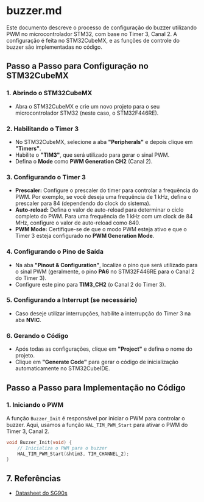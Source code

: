 # buzzer.md

Este documento descreve o processo de configuração do buzzer utilizando PWM no microcontrolador STM32, com base no Timer 3, Canal 2. A configuração é feita no STM32CubeMX, e as funções de controle do buzzer são implementadas no código.

## Passo a Passo para Configuração no STM32CubeMX

### 1. Abrindo o STM32CubeMX

- Abra o STM32CubeMX e crie um novo projeto para o seu microcontrolador STM32 (neste caso, o STM32F446RE).
  
### 2. Habilitando o Timer 3

- No STM32CubeMX, selecione a aba **"Peripherals"** e depois clique em **"Timers"**.
- Habilite o **"TIM3"**, que será utilizado para gerar o sinal PWM.
- Defina o **Mode** como **PWM Generation CH2** (Canal 2).
  
### 3. Configurando o Timer 3

- **Prescaler:** Configure o prescaler do timer para controlar a frequência do PWM. Por exemplo, se você deseja uma frequência de 1 kHz, defina o prescaler para 84 (dependendo do clock do sistema).
- **Auto-reload:** Defina o valor de auto-reload para determinar o ciclo completo do PWM. Para uma frequência de 1 kHz com um clock de 84 MHz, configure o valor de auto-reload como 840.
- **PWM Mode:** Certifique-se de que o modo PWM esteja ativo e que o Timer 3 esteja configurado no **PWM Generation Mode**.

### 4. Configurando o Pino de Saída

- Na aba **"Pinout & Configuration"**, localize o pino que será utilizado para o sinal PWM (geralmente, o pino **PA6** no STM32F446RE para o Canal 2 do Timer 3).
- Configure este pino para **TIM3_CH2** (o Canal 2 do Timer 3).

### 5. Configurando a Interrupt (se necessário)

- Caso deseje utilizar interrupções, habilite a interrupção do Timer 3 na aba **NVIC**.

### 6. Gerando o Código

- Após todas as configurações, clique em **"Project"** e defina o nome do projeto.
- Clique em **"Generate Code"** para gerar o código de inicialização automaticamente no STM32CubeIDE.

## Passo a Passo para Implementação no Código

### 1. Iniciando o PWM

A função `Buzzer_Init` é responsável por iniciar o PWM para controlar o buzzer. Aqui, usamos a função `HAL_TIM_PWM_Start` para ativar o PWM do Timer 3, Canal 2.

```c
void Buzzer_Init(void) {
    // Inicializa o PWM para o buzzer
    HAL_TIM_PWM_Start(&htim3, TIM_CHANNEL_2);
}
```
## 7. Referências

- [Datasheet do SG90s](https://www.farnell.com/datasheets/2171929.pdf) 


